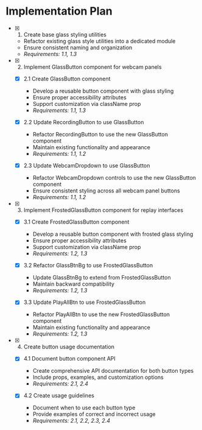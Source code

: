 # Implementation Plan

- [x] 1. Create base glass styling utilities
  - Refactor existing glass style utilities into a dedicated module
  - Ensure consistent naming and organization
  - _Requirements: 1.1, 1.3_

- [x] 2. Implement GlassButton component for webcam panels
  - [x] 2.1 Create GlassButton component
    - Develop a reusable button component with glass styling
    - Ensure proper accessibility attributes
    - Support customization via className prop
    - _Requirements: 1.1, 1.3_
  
  - [x] 2.2 Update RecordingButton to use GlassButton
    - Refactor RecordingButton to use the new GlassButton component
    - Maintain existing functionality and appearance
    - _Requirements: 1.1, 1.2_

  - [x] 2.3 Update WebcamDropdown to use GlassButton
    - Refactor WebcamDropdown controls to use the new GlassButton component
    - Ensure consistent styling across all webcam panel buttons
    - _Requirements: 1.1, 1.2_

- [x] 3. Implement FrostedGlassButton component for replay interfaces
  - [x] 3.1 Create FrostedGlassButton component
    - Develop a reusable button component with frosted glass styling
    - Ensure proper accessibility attributes
    - Support customization via className prop
    - _Requirements: 1.2, 1.3_
  
  - [x] 3.2 Refactor GlassBtnBg to use FrostedGlassButton
    - Update GlassBtnBg to extend from FrostedGlassButton
    - Maintain backward compatibility
    - _Requirements: 1.2, 1.3_
  
  - [x] 3.3 Update PlayAllBtn to use FrostedGlassButton
    - Refactor PlayAllBtn to use the new FrostedGlassButton component
    - Maintain existing functionality and appearance
    - _Requirements: 1.2, 1.3_

- [x] 4. Create button usage documentation
  - [x] 4.1 Document button component API
    - Create comprehensive API documentation for both button types
    - Include props, examples, and customization options
    - _Requirements: 2.1, 2.4_
  
  - [x] 4.2 Create usage guidelines
    - Document when to use each button type
    - Provide examples of correct and incorrect usage
    - _Requirements: 2.1, 2.2, 2.3, 2.4_


